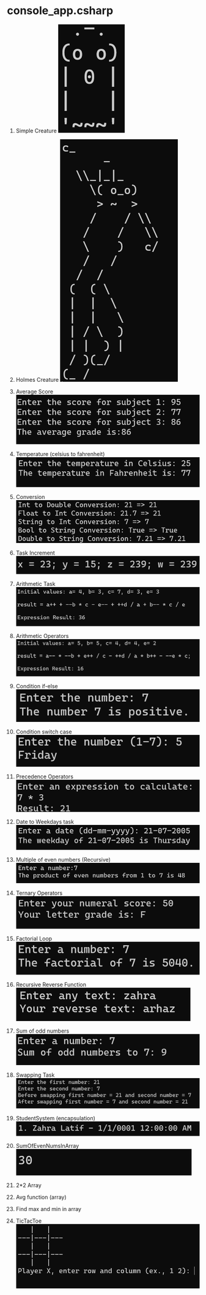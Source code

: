 # console_app.csharp

1. Simple Creature
![Simple Creature](./assets/images/simplecreature.png)

2. Holmes Creature
![Holmes Creature](./assets/images/holmescreature.png)

3. Average Score 
![Average Score](./assets/images/average.png)

4. Temperature (celsius to fahrenheit)
![Temperature](./assets/images/temperature.png)

5. Conversion
![Conversion](./assets/images/conversion.png)

6. Task Increment
![Increment](./assets/images/taskincrement.png)

7. Arithmetic Task
![Arithmetic](./assets/images/arithmetictask.png)

8. Arithmetic Operators
![Arithmetic Operators](./assets/images/arithmeticoperators.png)

9. Condition if-else
![condition if else](./assets/images/conditionifelse.png)

10.  Condition switch case
![conditionswitch](./assets/images/conditionswitch.png)

11.  Precedence Operators 
![Simple Calculator](./assets/images/precedenceoperators.png)

12.  Date to Weekdays task
![Date to Weekdays](./assets/images/datetoweekdays.png)

13.  Multiple of even numbers (Recursive)
![Multiple of even numbers](./assets/images/multiplyeven.png)

14.  Ternary Operators
![Ternary Operator](./assets/images/ternaryoperator.png)

15.  Factorial Loop
![Factorial loop](./assets/images/factorialloop.png)

16.  Recursive Reverse Function
![Reverse function](./assets/images/reversefunction.png)

17.  Sum of odd numbers
![Sum of odd numbers](./assets/images/sumofodds.png)

18.  Swapping Task
![Swapping task](./assets/images/swaptask.png)

19.  StudentSystem (encapsulation) 
![StudentSystem](./assets/images/studentsystem.png)

20.  SumOfEvenNumsInArray
![SumOfEvenNumsInArray](./assets/images/sumofevensinarr.png)

21.  2*2 Array


22. Avg function (array)


23. Find max and min in array


24. TicTacToe 
    ![TicTacToe](./assets/images/tictactoe.png)